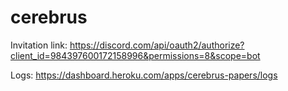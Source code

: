# cerebrus
Invitation link: https://discord.com/api/oauth2/authorize?client_id=984397600172158996&permissions=8&scope=bot

Logs: https://dashboard.heroku.com/apps/cerebrus-papers/logs